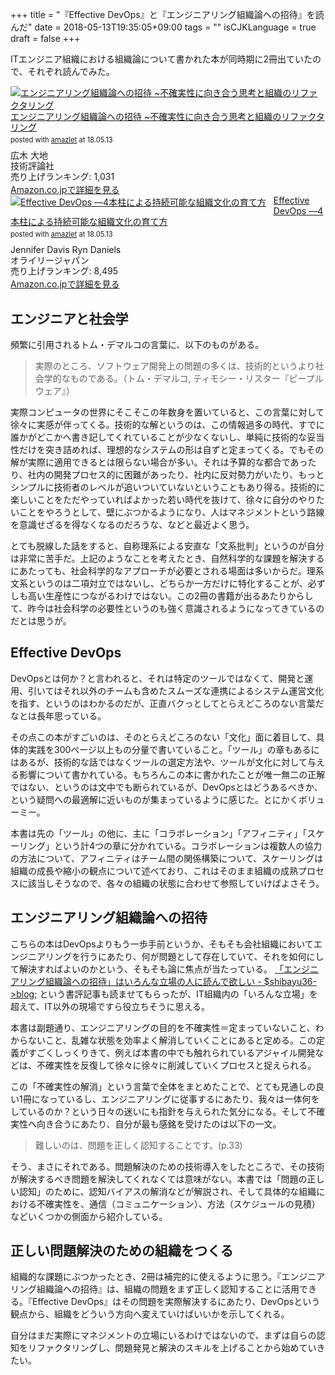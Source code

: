+++
title = "『Effective DevOps』と『エンジニアリング組織論への招待』を読んだ"
date = 2018-05-13T19:35:05+09:00
tags = ""
isCJKLanguage = true
draft = false
+++

ITエンジニア組織における組織論について書かれた本が同時期に2冊出ていたので、それぞれ読んでみた。

<div class="amazlet-box" style="margin-bottom:0px;"><div class="amazlet-image" style="float:left;margin:0px 12px 1px 0px;"><a href="http://www.amazon.co.jp/exec/obidos/ASIN/4774196053/diary081213-22/ref=nosim/" name="amazletlink" target="_blank"><img src="https://images-fe.ssl-images-amazon.com/images/I/51zMvVL4MeL._SL160_.jpg" alt="エンジニアリング組織論への招待 ~不確実性に向き合う思考と組織のリファクタリング" style="border: none;" /></a></div><div class="amazlet-info" style="line-height:120%; margin-bottom: 10px"><div class="amazlet-name" style="margin-bottom:10px;line-height:120%"><a href="http://www.amazon.co.jp/exec/obidos/ASIN/4774196053/diary081213-22/ref=nosim/" name="amazletlink" target="_blank">エンジニアリング組織論への招待 ~不確実性に向き合う思考と組織のリファクタリング</a><div class="amazlet-powered-date" style="font-size:80%;margin-top:5px;line-height:120%">posted with <a href="http://www.amazlet.com/" title="amazlet" target="_blank">amazlet</a> at 18.05.13</div></div><div class="amazlet-detail">広木 大地 <br />技術評論社 <br />売り上げランキング: 1,031<br /></div><div class="amazlet-sub-info" style="float: left;"><div class="amazlet-link" style="margin-top: 5px"><a href="http://www.amazon.co.jp/exec/obidos/ASIN/4774196053/diary081213-22/ref=nosim/" name="amazletlink" target="_blank">Amazon.co.jpで詳細を見る</a></div></div></div><div class="amazlet-footer" style="clear: left"></div></div>


<div class="amazlet-box" style="margin-bottom:0px;"><div class="amazlet-image" style="float:left;margin:0px 12px 1px 0px;"><a href="http://www.amazon.co.jp/exec/obidos/ASIN/4873118352/diary081213-22/ref=nosim/" name="amazletlink" target="_blank"><img src="https://images-fe.ssl-images-amazon.com/images/I/51hSE7AENQL._SL160_.jpg" alt="Effective DevOps ―4本柱による持続可能な組織文化の育て方" style="border: none;" /></a></div><div class="amazlet-info" style="line-height:120%; margin-bottom: 10px"><div class="amazlet-name" style="margin-bottom:10px;line-height:120%"><a href="http://www.amazon.co.jp/exec/obidos/ASIN/4873118352/diary081213-22/ref=nosim/" name="amazletlink" target="_blank">Effective DevOps ―4本柱による持続可能な組織文化の育て方</a><div class="amazlet-powered-date" style="font-size:80%;margin-top:5px;line-height:120%">posted with <a href="http://www.amazlet.com/" title="amazlet" target="_blank">amazlet</a> at 18.05.13</div></div><div class="amazlet-detail">Jennifer Davis Ryn Daniels <br />オライリージャパン <br />売り上げランキング: 8,495<br /></div><div class="amazlet-sub-info" style="float: left;"><div class="amazlet-link" style="margin-top: 5px"><a href="http://www.amazon.co.jp/exec/obidos/ASIN/4873118352/diary081213-22/ref=nosim/" name="amazletlink" target="_blank">Amazon.co.jpで詳細を見る</a></div></div></div><div class="amazlet-footer" style="clear: left"></div></div>

## エンジニアと社会学

頻繁に引用されるトム・デマルコの言葉に、以下のものがある。

> 実際のところ、ソフトウェア開発上の問題の多くは、技術的というより社会学的なものである。（トム・デマルコ, ティモシー・リスター『ピープルウェア』）

実際コンピュータの世界にそこそこの年数身を置いていると、この言葉に対して徐々に実感が伴ってくる。技術的な解というのは、この情報過多の時代、すでに誰かがどこかへ書き記してくれていることが少なくないし、単純に技術的な妥当性だけを突き詰めれば、理想的なシステムの形は自ずと定まってくる。でもその解が実際に適用できるとは限らない場合が多い。それは予算的な都合であったり、社内の開発プロセス的に困難があったり、社内に反対勢力がいたり、もっとシンプルに技術者のレベルが追いついていないということもあり得る。技術的に楽しいことをただやっていればよかった若い時代を抜けて、徐々に自分のやりたいことをやろうとして、壁にぶつかるようになり、人はマネジメントという路線を意識せざるを得なくなるのだろうな、などと最近よく思う。

とても脱線した話をすると、自称理系による安直な「文系批判」というのが自分は非常に苦手だ。上記のようなことを考えたとき、自然科学的な課題を解決するにあたっても、社会科学的なアプローチが必要とされる場面は多いからだ。理系文系というのは二項対立ではないし、どちらか一方だけに特化することが、必ずしも高い生産性につながるわけではない。この2冊の書籍が出るあたりからして、昨今は社会科学の必要性というのも強く意識されるようになってきているのだとは思うが。

## Effective DevOps

DevOpsとは何か？と言われると、それは特定のツールではなくて、開発と運用、引いてはそれ以外のチームも含めたスムーズな連携によるシステム運営文化を指す、というのはわかるのだが、正直バクっとしてとらえどころのない言葉だなとは長年思っている。

その点この本がすごいのは、そのとらえどころのない「文化」面に着目して、具体的実践を300ページ以上もの分量で書いていること。「ツール」の章もあるにはあるが、技術的な話ではなくツールの選定方法や、ツールが文化に対して与える影響について書かれている。もちろんこの本に書かれたことが唯一無二の正解ではない、というのは文中でも断られているが、DevOpsとはどうあるべきか、という疑問への最適解に近いものが集まっているように感じた。とにかくボリューミー。

本書は先の「ツール」の他に、主に「コラボレーション」「アフィニティ」「スケーリング」という計4つの章に分かれている。コラボレーションは複数人の協力の方法について、アフィニティはチーム間の関係構築について、スケーリングは組織の成長や縮小の観点について述べており、これはそのまま組織の成熟プロセスに該当しそうなので、各々の組織の状態に合わせて参照していけばよさそう。

## エンジニアリング組織論への招待

こちらの本はDevOpsよりもう一歩手前というか、そもそも会社組織においてエンジニアリングを行うにあたり、何が問題として存在していて、それを如何にして解決すればよいのかという、そもそも論に焦点が当たっている。 [「エンジニアリング組織論への招待」はいろんな立場の人に読んで欲しい - $shibayu36->blog;](http://blog.shibayu36.org/entry/2018/03/27/193000) という書評記事も読ませてもらったが、IT組織内の「いろんな立場」を超えて、IT以外の現場ですら役立ちそうに思える。

本書は副題通り、エンジニアリングの目的を不確実性＝定まっていないこと、わからないこと、乱雑な状態を効率よく解消していくことにあると定める。この定義がすごくしっくりきて、例えば本書の中でも触れられているアジャイル開発などは、不確実性を反復して徐々に徐々に削減していくプロセスと捉えられる。

この「不確実性の解消」という言葉で全体をまとめたことで、とても見通しの良い1冊になっているし、エンジニアリングに従事するにあたり、我々は一体何をしているのか？という日々の迷いにも指針を与えられた気分になる。そして不確実性へ向き合うにあたり、自分が最も感銘を受けたのは以下の一文。

> 難しいのは、問題を正しく認知することです。(p.33)

そう、まさにそれである。問題解決のための技術導入をしたところで、その技術が解決するべき問題を解決してくれなくては意味がない。本書では「問題の正しい認知」のために、認知バイアスの解消などが解説され、そして具体的な組織における不確実性を、通信（コミュニケーション）、方法（スケジュールの見積）などいくつかの側面から紹介している。

## 正しい問題解決のための組織をつくる

組織的な課題にぶつかったとき、2冊は補完的に使えるように思う。『エンジニアリング組織論への招待』は、組織の問題をまず正しく認知することに活用できる。『Effective DevOps』はその問題を実際解決するにあたり、DevOpsという観点から、組織をどういう方向へ変えていけばいいかを示してくれる。

自分はまだ実際にマネジメントの立場にいるわけではないので、まずは自らの認知をリファクタリングし、問題発見と解決のスキルを上げることから始めていきたい。
